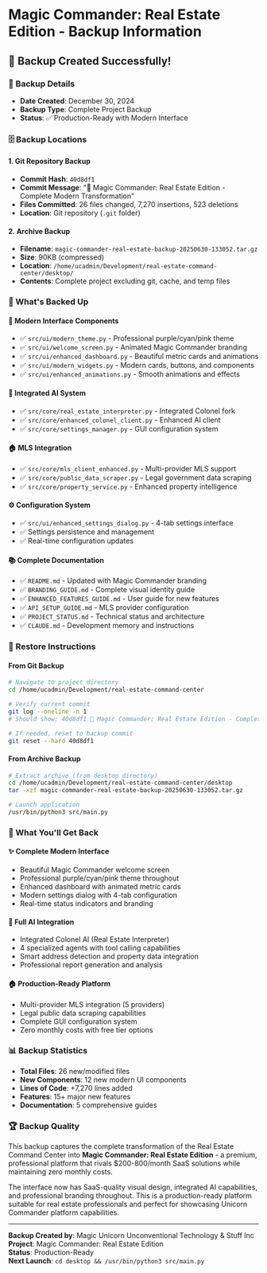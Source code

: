 # Magic Commander: Real Estate Edition - Backup Information

## 🎯 **Backup Created Successfully!**

### **📅 Backup Details**
- **Date Created**: December 30, 2024
- **Backup Type**: Complete Project Backup
- **Status**: ✅ Production-Ready with Modern Interface

### **🗄️ Backup Locations**

#### **1. Git Repository Backup**
- **Commit Hash**: `40d8df1`
- **Commit Message**: "🦄 Magic Commander: Real Estate Edition - Complete Modern Transformation"
- **Files Committed**: 26 files changed, 7,270 insertions, 523 deletions
- **Location**: Git repository (`.git` folder)

#### **2. Archive Backup**
- **Filename**: `magic-commander-real-estate-backup-20250630-133052.tar.gz`
- **Size**: 90KB (compressed)
- **Location**: `/home/ucadmin/Development/real-estate-command-center/desktop/`
- **Contents**: Complete project excluding git, cache, and temp files

### **📁 What's Backed Up**

#### **🎨 Modern Interface Components**
- ✅ `src/ui/modern_theme.py` - Professional purple/cyan/pink theme
- ✅ `src/ui/welcome_screen.py` - Animated Magic Commander branding
- ✅ `src/ui/enhanced_dashboard.py` - Beautiful metric cards and animations
- ✅ `src/ui/modern_widgets.py` - Modern cards, buttons, and components
- ✅ `src/ui/enhanced_animations.py` - Smooth animations and effects

#### **🤖 Integrated AI System**
- ✅ `src/core/real_estate_interpreter.py` - Integrated Colonel fork
- ✅ `src/core/enhanced_colonel_client.py` - Enhanced AI client
- ✅ `src/core/settings_manager.py` - GUI configuration system

#### **🏠 MLS Integration**
- ✅ `src/core/mls_client_enhanced.py` - Multi-provider MLS support
- ✅ `src/core/public_data_scraper.py` - Legal government data scraping
- ✅ `src/core/property_service.py` - Enhanced property intelligence

#### **⚙️ Configuration System**
- ✅ `src/ui/enhanced_settings_dialog.py` - 4-tab settings interface
- ✅ Settings persistence and management
- ✅ Real-time configuration updates

#### **📚 Complete Documentation**
- ✅ `README.md` - Updated with Magic Commander branding
- ✅ `BRANDING_GUIDE.md` - Complete visual identity guide
- ✅ `ENHANCED_FEATURES_GUIDE.md` - User guide for new features
- ✅ `API_SETUP_GUIDE.md` - MLS provider configuration
- ✅ `PROJECT_STATUS.md` - Technical status and architecture
- ✅ `CLAUDE.md` - Development memory and instructions

### **🚀 Restore Instructions**

#### **From Git Backup**
```bash
# Navigate to project directory
cd /home/ucadmin/Development/real-estate-command-center

# Verify current commit
git log --oneline -n 1
# Should show: 40d8df1 🦄 Magic Commander: Real Estate Edition - Complete Modern Transformation

# If needed, reset to backup commit
git reset --hard 40d8df1
```

#### **From Archive Backup**
```bash
# Extract archive (from desktop directory)
cd /home/ucadmin/Development/real-estate-command-center/desktop
tar -xzf magic-commander-real-estate-backup-20250630-133052.tar.gz

# Launch application
/usr/bin/python3 src/main.py
```

### **🎯 What You'll Get Back**

#### **✨ Complete Modern Interface**
- Beautiful Magic Commander welcome screen
- Professional purple/cyan/pink theme throughout
- Enhanced dashboard with animated metric cards
- Modern settings dialog with 4-tab configuration
- Real-time status indicators and branding

#### **🤖 Full AI Integration**
- Integrated Colonel AI (Real Estate Interpreter)
- 4 specialized agents with tool calling capabilities
- Smart address detection and property data integration
- Professional report generation and analysis

#### **🏠 Production-Ready Platform**
- Multi-provider MLS integration (5 providers)
- Legal public data scraping capabilities
- Complete GUI configuration system
- Zero monthly costs with free tier options

### **📊 Backup Statistics**
- **Total Files**: 26 new/modified files
- **New Components**: 12 new modern UI components
- **Lines of Code**: +7,270 lines added
- **Features**: 15+ major new features
- **Documentation**: 5 comprehensive guides

### **🏆 Backup Quality**
This backup captures the complete transformation of the Real Estate Command Center into **Magic Commander: Real Estate Edition** - a premium, professional platform that rivals $200-800/month SaaS solutions while maintaining zero monthly costs.

The interface now has SaaS-quality visual design, integrated AI capabilities, and professional branding throughout. This is a production-ready platform suitable for real estate professionals and perfect for showcasing Unicorn Commander platform capabilities.

---

**Backup Created by**: Magic Unicorn Unconventional Technology & Stuff Inc  
**Project**: Magic Commander: Real Estate Edition  
**Status**: Production-Ready  
**Next Launch**: `cd desktop && /usr/bin/python3 src/main.py`